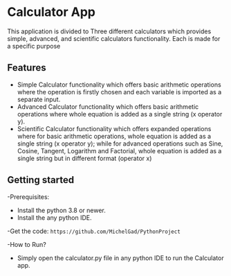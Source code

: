 # Calculator App

This application is divided to Three different calculators which provides simple, advanced, and scientific calculators functionality.
Each is made for a specific purpose

## Features

- Simple Calculator functionality which offers basic arithmetic operations where the operation is firstly chosen and each variable is imported as 
  a separate input.
- Advanced Calculator functionality which offers basic arithmetic operations where whole equation is added as a single string (x operator y).
- Scientific Calculator functionality which offers expanded operations where for basic arithmetic operations, whole equation is added as a single string 
  (x operator y); while for advanced operations such as Sine, Cosine, Tangent, Logarithm and Factorial, whole equation is added as a single string 
  but in different format (operator x)


## Getting started
-Prerequisites:
  - Install the python 3.8 or newer.
  - Install the any python IDE.

-Get the code:
    ```
   https://github.com/MichelGad/PythonProject
    ```
    
-How to Run?
  - Simply open the calculator.py file in any python IDE to run the Calculator app.
